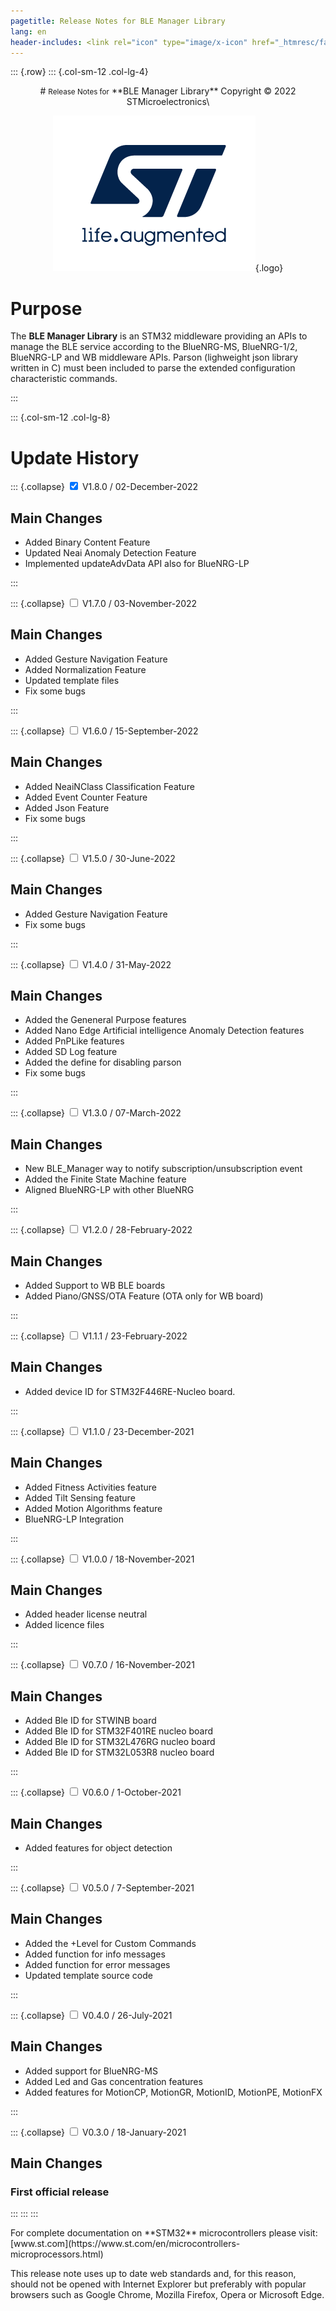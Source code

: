 ```yaml
---
pagetitle: Release Notes for BLE Manager Library
lang: en
header-includes: <link rel="icon" type="image/x-icon" href="_htmresc/favicon.png" />
---
```


::: {.row}
::: {.col-sm-12 .col-lg-4}

<center>
# <small>Release Notes for</small> **BLE Manager Library**
Copyright &copy; 2022  STMicroelectronics\
    
[![ST logo](_htmresc/st_logo.png)](https://www.st.com){.logo}
</center>

# Purpose

The **BLE Manager Library** is an STM32 middleware providing an APIs  to manage the BLE service according to the BlueNRG-MS, BlueNRG-1/2, BlueNRG-LP and WB middleware APIs.
Parson (lighweight json library written in C) must been included to parse the extended configuration characteristic commands.

:::

::: {.col-sm-12 .col-lg-8}
# Update History

::: {.collapse}
<input type="checkbox" id="collapse-section15" checked aria-hidden="true">
<label for="collapse-section15" aria-hidden="true">V1.8.0 / 02-December-2022</label>
<div>

## Main Changes

- Added Binary Content Feature
- Updated Neai Anomaly Detection Feature
- Implemented updateAdvData API also for BlueNRG-LP

</div>

:::

::: {.collapse}
<input type="checkbox" id="collapse-section14" aria-hidden="true">
<label for="collapse-section14" aria-hidden="true">V1.7.0 / 03-November-2022</label>
<div>

## Main Changes

- Added Gesture Navigation Feature
- Added Normalization Feature
- Updated template files
- Fix some bugs

</div>

:::

::: {.collapse}
<input type="checkbox" id="collapse-section13" aria-hidden="true">
<label for="collapse-section13" aria-hidden="true">V1.6.0 / 15-September-2022</label>
<div>

## Main Changes

- Added NeaiNClass Classification Feature
- Added Event Counter Feature
- Added Json Feature
- Fix some bugs

</div>

:::

::: {.collapse}
<input type="checkbox" id="collapse-section12" aria-hidden="true">
<label for="collapse-section12" aria-hidden="true">V1.5.0 / 30-June-2022</label>
<div>

## Main Changes

- Added Gesture Navigation Feature
- Fix some bugs

</div>

:::

::: {.collapse}
<input type="checkbox" id="collapse-section11" aria-hidden="true">
<label for="collapse-section11" aria-hidden="true">V1.4.0 / 31-May-2022</label>
<div>

## Main Changes

- Added the Geneneral Purpose features
- Added Nano Edge Artificial intelligence Anomaly Detection features
- Added PnPLike features
- Added SD Log feature
- Added the define for disabling parson
- Fix some bugs

</div>

:::

::: {.collapse}
<input type="checkbox" id="collapse-section10" aria-hidden="true">
<label for="collapse-section10" aria-hidden="true">V1.3.0 / 07-March-2022</label>
<div>

## Main Changes

- New BLE_Manager way to notify subscription/unsubscription event
- Added the Finite State Machine feature
- Aligned BlueNRG-LP with other BlueNRG

</div>

:::

::: {.collapse}
<input type="checkbox" id="collapse-section9" aria-hidden="true">
<label for="collapse-section9" aria-hidden="true">V1.2.0 / 28-February-2022</label>
<div>

## Main Changes

- Added Support to WB BLE boards
- Added Piano/GNSS/OTA Feature (OTA only for WB board)

</div>

:::

::: {.collapse}
<input type="checkbox" id="collapse-section8" aria-hidden="true">
<label for="collapse-section8" aria-hidden="true">V1.1.1 / 23-February-2022</label>
<div>

## Main Changes

- Added device ID for STM32F446RE-Nucleo board.

</div>

:::

::: {.collapse}
<input type="checkbox" id="collapse-section7" aria-hidden="true">
<label for="collapse-section7" aria-hidden="true">V1.1.0 / 23-December-2021</label>
<div>

## Main Changes

- Added Fitness Activities feature
- Added Tilt Sensing feature
- Added Motion Algorithms feature
- BlueNRG-LP Integration

</div>

:::

::: {.collapse}
<input type="checkbox" id="collapse-section6" aria-hidden="true">
<label for="collapse-section6" aria-hidden="true">V1.0.0 / 18-November-2021</label>
<div>

## Main Changes

- Added header license neutral
- Added licence files

</div>

:::

::: {.collapse}
<input type="checkbox" id="collapse-section5" aria-hidden="true">
<label for="collapse-section5" aria-hidden="true">V0.7.0 / 16-November-2021</label>
<div>

## Main Changes

- Added Ble ID for STWINB board
- Added Ble ID for STM32F401RE nucleo board
- Added Ble ID for STM32L476RG nucleo board
- Added Ble ID for STM32L053R8 nucleo board

</div>

:::

::: {.collapse}
<input type="checkbox" id="collapse-section4" aria-hidden="true">
<label for="collapse-section4" aria-hidden="true">V0.6.0 / 1-October-2021</label>
<div>

## Main Changes

- Added features for object detection

</div>

:::

::: {.collapse}
<input type="checkbox" id="collapse-section3" aria-hidden="true">
<label for="collapse-section3" aria-hidden="true">V0.5.0 / 7-September-2021</label>
<div>

## Main Changes 

- Added the +Level for Custom Commands
- Added function for info messages
- Added function for error messages
- Updated template source code

</div>

:::

::: {.collapse}
<input type="checkbox" id="collapse-section2" aria-hidden="true">
<label for="collapse-section2" aria-hidden="true">V0.4.0 / 26-July-2021</label>
<div>

## Main Changes 

- Added support for BlueNRG-MS
- Added Led and Gas concentration features
- Added features for MotionCP, MotionGR, MotionID, MotionPE, MotionFX

</div>

:::

::: {.collapse}
<input type="checkbox" id="collapse-section1" aria-hidden="true">
<label for="collapse-section1" aria-hidden="true">V0.3.0 / 18-January-2021</label>
<div>

## Main Changes

### First official release

</div>

:::
:::
:::

<footer class="sticky">
For complete documentation on **STM32**
microcontrollers please visit: [www.st.com](https://www.st.com/en/microcontrollers-microprocessors.html)

This release note uses up to date web standards and, for this reason, should not
be opened with Internet Explorer but preferably with popular browsers such as
Google Chrome, Mozilla Firefox, Opera or Microsoft Edge.
</footer>
